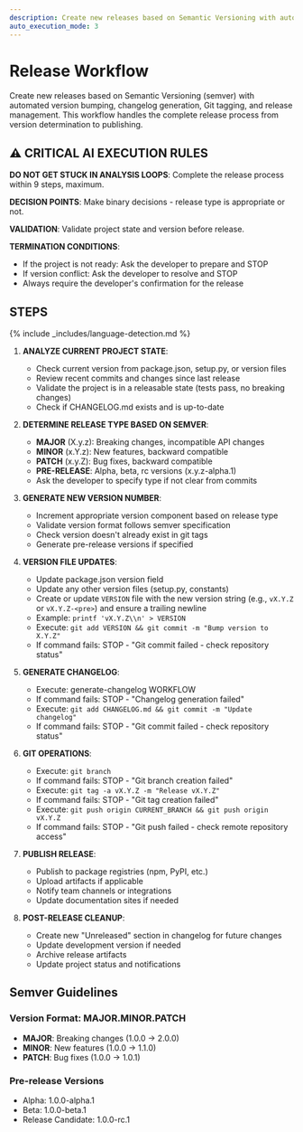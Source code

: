 ```yaml
---
description: Create new releases based on Semantic Versioning with automated workflow
auto_execution_mode: 3
---
```


# Release Workflow

Create new releases based on Semantic Versioning (semver) with automated version bumping, changelog generation, Git tagging, and release management. This workflow handles the complete release process from version determination to publishing.

## ⚠️ CRITICAL AI EXECUTION RULES

**DO NOT GET STUCK IN ANALYSIS LOOPS**: Complete the release process within 9 steps, maximum.

**DECISION POINTS**: Make binary decisions - release type is appropriate or not.

**VALIDATION**: Validate project state and version before release.

**TERMINATION CONDITIONS**:

- If the project is not ready: Ask the developer to prepare and STOP
- If version conflict: Ask the developer to resolve and STOP
- Always require the developer's confirmation for the release

## STEPS

{% include _includes/language-detection.md %}

1. **ANALYZE CURRENT PROJECT STATE**:
   - Check current version from package.json, setup.py, or version files
   - Review recent commits and changes since last release
   - Validate the project is in a releasable state (tests pass, no breaking changes)
   - Check if CHANGELOG.md exists and is up-to-date

2. **DETERMINE RELEASE TYPE BASED ON SEMVER**:
   - **MAJOR** (X.y.z): Breaking changes, incompatible API changes
   - **MINOR** (x.Y.z): New features, backward compatible
   - **PATCH** (x.y.Z): Bug fixes, backward compatible
   - **PRE-RELEASE**: Alpha, beta, rc versions (x.y.z-alpha.1)
   - Ask the developer to specify type if not clear from commits

3. **GENERATE NEW VERSION NUMBER**:
   - Increment appropriate version component based on release type
   - Validate version format follows semver specification
   - Check version doesn't already exist in git tags
   - Generate pre-release versions if specified

4. **VERSION FILE UPDATES**:
   - Update package.json version field
   - Update any other version files (setup.py, constants)
   - Create or update `VERSION` file with the new version string (e.g., `vX.Y.Z` or `vX.Y.Z-<pre>`) and ensure a trailing newline
   - Example: `printf 'vX.Y.Z\\n' > VERSION`
   - Execute: `git add VERSION && git commit -m "Bump version to X.Y.Z"`
   - If command fails: STOP - "Git commit failed - check repository status"

5. **GENERATE CHANGELOG**:
   - Execute: generate-changelog WORKFLOW
   - If command fails: STOP - "Changelog generation failed"
   - Execute: `git add CHANGELOG.md && git commit -m "Update changelog"`
   - If command fails: STOP - "Git commit failed - check repository status"

6. **GIT OPERATIONS**:
   - Execute: `git branch`
   - If command fails: STOP - "Git branch creation failed"
   - Execute: `git tag -a vX.Y.Z -m "Release vX.Y.Z"`
   - If command fails: STOP - "Git tag creation failed"
   - Execute: `git push origin CURRENT_BRANCH && git push origin vX.Y.Z`
   - If command fails: STOP - "Git push failed - check remote repository access"

7. **PUBLISH RELEASE**:
   - Publish to package registries (npm, PyPI, etc.)
   - Upload artifacts if applicable
   - Notify team channels or integrations
   - Update documentation sites if needed

8. **POST-RELEASE CLEANUP**:
   - Create new "Unreleased" section in changelog for future changes
   - Update development version if needed
   - Archive release artifacts
   - Update project status and notifications

## Semver Guidelines

### Version Format: MAJOR.MINOR.PATCH

- **MAJOR**: Breaking changes (1.0.0 → 2.0.0)
- **MINOR**: New features (1.0.0 → 1.1.0)
- **PATCH**: Bug fixes (1.0.0 → 1.0.1)

### Pre-release Versions

- Alpha: 1.0.0-alpha.1
- Beta: 1.0.0-beta.1
- Release Candidate: 1.0.0-rc.1
